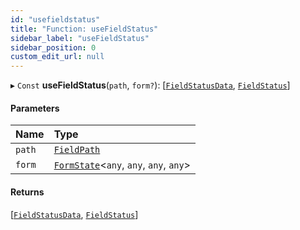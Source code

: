 ```yaml
---
id: "usefieldstatus"
title: "Function: useFieldStatus"
sidebar_label: "useFieldStatus"
sidebar_position: 0
custom_edit_url: null
---
```


▸ `Const` **useFieldStatus**(`path`, `form?`): [[`FieldStatusData`](../interfaces/fieldstatusdata.md), [`FieldStatus`](../classes/fieldstatus.md)]

#### Parameters

| Name | Type |
| :------ | :------ |
| `path` | [`FieldPath`](../types/fieldpath.md) |
| `form` | [`FormState`](../classes/formstate.md)<`any`, `any`, `any`, `any`\> |

#### Returns

[[`FieldStatusData`](../interfaces/fieldstatusdata.md), [`FieldStatus`](../classes/fieldstatus.md)]
